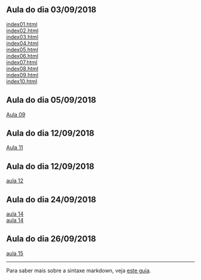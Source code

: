 ## Aula do dia 03/09/2018

[index01.html](basic/index01.html)<br>
[index02.html](basic/index02.html)<br>
[index03.html](basic/index03.html)<br>
[index04.html](basic/index04.html)<br>
[index05.html](basic/index05.html)<br>
[index06.html](basic/index06.html)<br>
[index07.html](basic/index07.html)<br>
[index08.html](basic/index08.html)<br>
[index09.html](basic/index09.html)<br>
[index10.html](basic/index10.html)<br>

## Aula do dia 05/09/2018

[Aula 09](basic/d3_intro/movies_d3.html)<br>


## Aula do dia 12/09/2018

[Aula 11](basic/d3_scale/movies_scatter.html)<br>

## Aula do dia 12/09/2018

[aula 12](basic/d3_update/01_scatterplot.html)<br>

## Aula do dia 24/09/2018

[aula 14](basic/d3_crossfilter/acoes.html)<br>
[aula 14](basic/d3_crossfilter/movies_d3_dc.html)<br>

## Aula do dia 26/09/2018

[aula 15](basic/d3_crossfilter_2/earthquakes.html)<br>

---


Para saber mais sobre a sintaxe markdown, veja [este guia](https://guides.github.com/features/mastering-markdown/).

